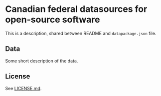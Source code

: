 # Canadian federal datasources for open-source software

This is a description, shared between README and `datapackage.json`
file.

## Data

Some short description of the data.

## License

See [LICENSE.md](LICENSE.md).
